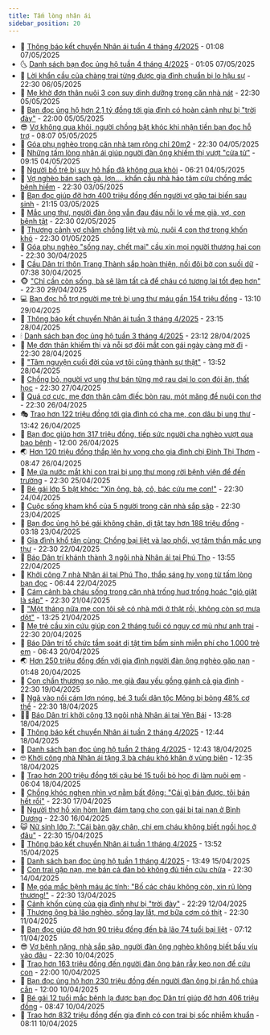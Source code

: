 ```yaml
---
title: Tấm lòng nhân ái
sidebar_position: 20
---
```


<!-- dantri-tam-long-nhan-ai:START -->
- 🌝 [Thông báo kết chuyển Nhân ái tuần 4 tháng 4/2025](https://dantri.com.vn/tam-long-nhan-ai/thong-bao-ket-chuyen-nhan-ai-tuan-4-thang-42025-20250507065904909.htm) - 01:08 07/05/2025
- 🌜 [Danh sách bạn đọc ủng hộ tuần 4 tháng 4/2025](https://dantri.com.vn/tam-long-nhan-ai/danh-sach-ban-doc-ung-ho-tuan-4-thang-42025-20250507065436263.htm) - 01:05 07/05/2025
- 👀 [Lời khẩn cầu của chàng trai từng được gia đình chuẩn bị lo hậu sự](https://dantri.com.vn/tam-long-nhan-ai/loi-khan-cau-cua-chang-trai-tung-duoc-gia-dinh-chuan-bi-lo-hau-su-20250504141013335.htm) - 22:30 06/05/2025
- 🚀 [Mẹ khờ đơn thân nuôi 3 con suy dinh dưỡng trong căn nhà nát](https://dantri.com.vn/tam-long-nhan-ai/me-kho-don-than-nuoi-3-con-suy-dinh-duong-trong-can-nha-nat-20250419164205778.htm) - 22:30 05/05/2025
- 🦅 [Bạn đọc ủng hộ hơn 2,1 tỷ đồng tới gia đình có hoàn cảnh như bị &quot;trời đày&quot;](https://dantri.com.vn/tam-long-nhan-ai/ban-doc-ung-ho-hon-21-ty-dong-toi-gia-dinh-co-hoan-canh-nhu-bi-troi-day-20250424202944568.htm) - 22:00 05/05/2025
- 😎 [Vợ không qua khỏi, người chồng bật khóc khi nhận tiền bạn đọc hỗ trợ](https://dantri.com.vn/tam-long-nhan-ai/vo-khong-qua-khoi-nguoi-chong-bat-khoc-khi-nhan-tien-ban-doc-ho-tro-20250505132342407.htm) - 08:07 05/05/2025
- 🎡 [Góa phụ nghèo trong căn nhà tạm rộng chỉ 20m2](https://dantri.com.vn/tam-long-nhan-ai/goa-phu-ngheo-trong-can-nha-tam-rong-chi-20m2-20250418101200819.htm) - 22:30 04/05/2025
- 🌮 [Những tấm lòng nhân ái giúp người đàn ông khiếm thị vượt &quot;cửa tử&quot;](https://dantri.com.vn/tam-long-nhan-ai/nhung-tam-long-nhan-ai-giup-nguoi-dan-ong-khiem-thi-vuot-cua-tu-20250504130422993.htm) - 09:15 04/05/2025
- 💼 [Người bố trẻ bị suy hô hấp đã không qua khỏi](https://dantri.com.vn/tam-long-nhan-ai/nguoi-bo-tre-bi-suy-ho-hap-da-khong-qua-khoi-20250504103223717.htm) - 06:21 04/05/2025
- 🎊 [Vợ nghèo bán sạch gà, lợn…, khẩn cầu nhà hảo tâm cứu chồng mắc bệnh hiểm](https://dantri.com.vn/tam-long-nhan-ai/vo-ngheo-ban-sach-ga-lon-khan-cau-nha-hao-tam-cuu-chong-mac-benh-hiem-20250429092520473.htm) - 22:30 03/05/2025
- 📝 [Bạn đọc giúp đỡ hơn 400 triệu đồng đến người vợ gặp tai biến sau sinh](https://dantri.com.vn/tam-long-nhan-ai/ban-doc-giup-do-hon-400-trieu-dong-den-nguoi-vo-gap-tai-bien-sau-sinh-20250503162212174.htm) - 21:15 03/05/2025
- 🤗 [Mắc ung thư, người đàn ông vẫn đau đáu nỗi lo về mẹ già, vợ, con bệnh tật](https://dantri.com.vn/tam-long-nhan-ai/mac-ung-thu-nguoi-dan-ong-van-dau-dau-noi-lo-ve-me-gia-vo-con-benh-tat-20250425182217783.htm) - 22:30 02/05/2025
- 🌈 [Thương cảnh vợ chăm chồng liệt và mù, nuôi 4 con thơ trong khốn khó](https://dantri.com.vn/tam-long-nhan-ai/thuong-canh-vo-cham-chong-liet-va-mu-nuoi-4-con-tho-trong-khon-kho-20250424003601042.htm) - 22:30 01/05/2025
- 🌝 [Góa phụ nghèo &quot;sống nay, chết mai&quot; cầu xin mọi người thương hai con](https://dantri.com.vn/tam-long-nhan-ai/goa-phu-ngheo-song-nay-chet-mai-cau-xin-moi-nguoi-thuong-hai-con-20250427165510264.htm) - 22:30 30/04/2025
- 🦒 [Cầu Dân trí thôn Trang Thành sắp hoàn thiện, nối đôi bờ con suối dữ](https://dantri.com.vn/tam-long-nhan-ai/cau-dan-tri-thon-trang-thanh-sap-hoan-thien-noi-doi-bo-con-suoi-du-20250430114008700.htm) - 07:38 30/04/2025
- 🐵 [&quot;Chỉ cần còn sống, bà sẽ làm tất cả để cháu có tương lai tốt đẹp hơn&quot;](https://dantri.com.vn/tam-long-nhan-ai/chi-can-con-song-ba-se-lam-tat-ca-de-chau-co-tuong-lai-tot-dep-hon-20250418154106330.htm) - 22:30 29/04/2025
- 💻 [Bạn đọc hỗ trợ người mẹ trẻ bị ung thư máu gần 154 triệu đồng](https://dantri.com.vn/tam-long-nhan-ai/ban-doc-ho-tro-nguoi-me-tre-bi-ung-thu-mau-gan-154-trieu-dong-20250429165216365.htm) - 13:10 29/04/2025
- 🦆 [Thông báo kết chuyển Nhân ái tuần 3 tháng 4/2025](https://dantri.com.vn/tam-long-nhan-ai/thong-bao-ket-chuyen-nhan-ai-tuan-3-thang-42025-20250429060732317.htm) - 23:15 28/04/2025
- 🕯 [Danh sách bạn đọc ủng hộ tuần 3 tháng 4/2025](https://dantri.com.vn/tam-long-nhan-ai/danh-sach-ban-doc-ung-ho-tuan-3-thang-42025-20250429060239210.htm) - 23:12 28/04/2025
- 🤩 [Mẹ đơn thân khiếm thị và nỗi sợ đôi mắt con gái ngày càng mờ đi](https://dantri.com.vn/tam-long-nhan-ai/me-don-than-khiem-thi-va-noi-so-doi-mat-con-gai-ngay-cang-mo-di-20250421112727968.htm) - 22:30 28/04/2025
- 🎡 [&quot;Tâm nguyện cuối đời của vợ tôi cũng thành sự thật&quot;](https://dantri.com.vn/tam-long-nhan-ai/tam-nguyen-cuoi-doi-cua-vo-toi-cung-thanh-su-that-20250428162007346.htm) - 13:52 28/04/2025
- 🤠 [Chồng bỏ, người vợ ung thư bán từng mớ rau dại lo con đói ăn, thất học](https://dantri.com.vn/tam-long-nhan-ai/chong-bo-nguoi-vo-ung-thu-ban-tung-mo-rau-dai-lo-con-doi-an-that-hoc-20250416140604501.htm) - 22:30 27/04/2025
- 🌋 [Quá cơ cực, mẹ đơn thân câm điếc bòn rau, mót măng để nuôi con thơ](https://dantri.com.vn/tam-long-nhan-ai/qua-co-cuc-me-don-than-cam-diec-bon-rau-mot-mang-de-nuoi-con-tho-20250418131116700.htm) - 22:30 26/04/2025
- 🎭 [Trao hơn 122 triệu đồng tới gia đình có cha mẹ, con dâu bị ung thư](https://dantri.com.vn/tam-long-nhan-ai/trao-hon-122-trieu-dong-toi-gia-dinh-co-cha-me-con-dau-bi-ung-thu-20250426094911744.htm) - 13:42 26/04/2025
- 🤠 [Bạn đọc giúp hơn 317 triệu đồng, tiếp sức người cha nghèo vượt qua bạo bệnh](https://dantri.com.vn/tam-long-nhan-ai/ban-doc-giup-hon-317-trieu-dong-tiep-suc-nguoi-cha-ngheo-vuot-qua-bao-benh-20250426135109586.htm) - 12:00 26/04/2025
- 🌏 [Hơn 120 triệu đồng thắp lên hy vọng cho gia đình chị Đinh Thị Thơm](https://dantri.com.vn/tam-long-nhan-ai/hon-120-trieu-dong-thap-len-hy-vong-cho-gia-dinh-chi-dinh-thi-thom-20250426132619512.htm) - 08:47 26/04/2025
- 🚀 [Mẹ ứa nước mắt khi con trai bị ung thư mong rời bệnh viện để đến trường](https://dantri.com.vn/tam-long-nhan-ai/me-ua-nuoc-mat-khi-con-trai-bi-ung-thu-mong-roi-benh-vien-de-den-truong-20250416153812406.htm) - 22:30 25/04/2025
- 🚀 [Bé gái lớp 5 bật khóc: &quot;Xin ông, bà, cô, bác cứu mẹ con!&quot;](https://dantri.com.vn/tam-long-nhan-ai/be-gai-lop-5-bat-khoc-xin-ong-ba-co-bac-cuu-me-con-20250419172844591.htm) - 22:30 24/04/2025
- 👹 [Cuộc sống kham khổ của 5 người trong căn nhà sắp sập](https://dantri.com.vn/tam-long-nhan-ai/cuoc-song-kham-kho-cua-5-nguoi-trong-can-nha-sap-sap-20250416091501921.htm) - 22:30 23/04/2025
- 🫶 [Bạn đọc ủng hộ bé gái không chân, dị tật tay hơn 188 triệu đồng](https://dantri.com.vn/tam-long-nhan-ai/ban-doc-ung-ho-be-gai-khong-chan-di-tat-tay-hon-188-trieu-dong-20250422164458526.htm) - 03:18 23/04/2025
- 🐻 [Gia đình khổ tận cùng: Chồng bại liệt và lao phổi, vợ tâm thần mắc ung thư](https://dantri.com.vn/tam-long-nhan-ai/gia-dinh-kho-tan-cung-chong-bai-liet-va-lao-phoi-vo-tam-than-mac-ung-thu-20250418145644474.htm) - 22:30 22/04/2025
- 🌋 [Báo Dân trí khánh thành 3 ngôi nhà Nhân ái tại Phú Thọ](https://dantri.com.vn/tam-long-nhan-ai/bao-dan-tri-khanh-thanh-3-ngoi-nha-nhan-ai-tai-phu-tho-20250422200102976.htm) - 13:55 22/04/2025
- 🧰 [Khởi công 7 nhà Nhân ái tại Phú Thọ, thắp sáng hy vọng từ tấm lòng bạn đọc](https://dantri.com.vn/tam-long-nhan-ai/khoi-cong-7-nha-nhan-ai-tai-phu-tho-thap-sang-hy-vong-tu-tam-long-ban-doc-20250422121035761.htm) - 06:44 22/04/2025
- 💄 [Cám cảnh bà cháu sống trong căn nhà trống huơ trống hoác &quot;gió giật là sập&quot;](https://dantri.com.vn/tam-long-nhan-ai/cam-canh-ba-chau-song-trong-can-nha-trong-huo-trong-hoac-gio-giat-la-sap-20250412095240851.htm) - 22:30 21/04/2025
- 🌝 [&quot;Một tháng nữa mẹ con tôi sẽ có nhà mới ở thật rồi, không còn sợ mưa dột&quot;](https://dantri.com.vn/tam-long-nhan-ai/mot-thang-nua-me-con-toi-se-co-nha-moi-o-that-roi-khong-con-so-mua-dot-20250421174216903.htm) - 13:25 21/04/2025
- 🔭 [Mẹ trẻ cầu xin cứu giúp con 2 tháng tuổi có nguy cơ mù như anh trai](https://dantri.com.vn/tam-long-nhan-ai/me-tre-cau-xin-cuu-giup-con-2-thang-tuoi-co-nguy-co-mu-nhu-anh-trai-20250415150216279.htm) - 22:30 20/04/2025
- 🦒 [Báo Dân trí tổ chức tầm soát dị tật tim bẩm sinh miễn phí cho 1.000 trẻ em](https://dantri.com.vn/tam-long-nhan-ai/bao-dan-tri-to-chuc-tam-soat-di-tat-tim-bam-sinh-mien-phi-cho-1000-tre-em-20250420102558118.htm) - 06:43 20/04/2025
- 🌏 [Hơn 250 triệu đồng đến với gia đình người đàn ông nghèo gặp nạn](https://dantri.com.vn/tam-long-nhan-ai/hon-250-trieu-dong-den-voi-gia-dinh-nguoi-dan-ong-ngheo-gap-nan-20250419190805385.htm) - 01:48 20/04/2025
- 🦣 [Con chấn thương sọ não, mẹ già đau yếu gồng gánh cả gia đình](https://dantri.com.vn/tam-long-nhan-ai/con-chan-thuong-so-nao-me-gia-dau-yeu-gong-ganh-ca-gia-dinh-20250401175142899.htm) - 22:30 19/04/2025
- 🤗 [Ngã vào nồi cám lợn nóng, bé 3 tuổi dân tộc Mông bị bỏng 48% cơ thể](https://dantri.com.vn/tam-long-nhan-ai/nga-vao-noi-cam-lon-nong-be-3-tuoi-dan-toc-mong-bi-bong-48-co-the-20250415140430816.htm) - 22:30 18/04/2025
- 🧑‍🏫 [Báo Dân trí khởi công 13 ngôi nhà Nhân ái tại Yên Bái](https://dantri.com.vn/tam-long-nhan-ai/bao-dan-tri-khoi-cong-13-ngoi-nha-nhan-ai-tai-yen-bai-20250418184038685.htm) - 13:28 18/04/2025
- 🤠 [Thông báo kết chuyển Nhân ái tuần 2 tháng 4/2025](https://dantri.com.vn/tam-long-nhan-ai/thong-bao-ket-chuyen-nhan-ai-tuan-2-thang-42025-20250418193509738.htm) - 12:44 18/04/2025
- 🦆 [Danh sách bạn đọc ủng hộ tuần 2 tháng 4/2025](https://dantri.com.vn/tam-long-nhan-ai/danh-sach-ban-doc-ung-ho-tuan-2-thang-42025-20250418193101850.htm) - 12:43 18/04/2025
- 🤓 [Khởi công nhà Nhân ái tặng 3 bà cháu khó khăn ở vùng biên](https://dantri.com.vn/tam-long-nhan-ai/khoi-cong-nha-nhan-ai-tang-3-ba-chau-kho-khan-o-vung-bien-20250418182057929.htm) - 12:35 18/04/2025
- 🫶 [Trao hơn 200 triệu đồng tới cậu bé 15 tuổi bỏ học đi làm nuôi em](https://dantri.com.vn/tam-long-nhan-ai/trao-hon-200-trieu-dong-toi-cau-be-15-tuoi-bo-hoc-di-lam-nuoi-em-20250418100630026.htm) - 06:04 18/04/2025
- 🎊 [Chồng khóc nghẹn nhìn vợ nằm bất động: &quot;Cái gì bán được, tôi bán hết rồi&quot;](https://dantri.com.vn/tam-long-nhan-ai/chong-khoc-nghen-nhin-vo-nam-bat-dong-cai-gi-ban-duoc-toi-ban-het-roi-20250416151639537.htm) - 22:30 17/04/2025
- 🦏 [Người thợ hồ xin hòm làm đám tang cho con gái bị tai nạn ở Bình Dương](https://dantri.com.vn/tam-long-nhan-ai/nguoi-tho-ho-xin-hom-lam-dam-tang-cho-con-gai-bi-tai-nan-o-binh-duong-20250416113115808.htm) - 22:30 16/04/2025
- 😺 [Nữ sinh lớp 7: &quot;Cái bàn gãy chân, chị em cháu không biết ngồi học ở đâu&quot;](https://dantri.com.vn/tam-long-nhan-ai/nu-sinh-lop-7-cai-ban-gay-chan-chi-em-chau-khong-biet-ngoi-hoc-o-dau-20250413165118082.htm) - 22:30 15/04/2025
- 🥰 [Thông báo kết chuyển Nhân ái tuần 1 tháng 4/2025](https://dantri.com.vn/tam-long-nhan-ai/thong-bao-ket-chuyen-nhan-ai-tuan-1-thang-42025-20250415102812695.htm) - 13:52 15/04/2025
- 🚀 [Danh sách bạn đọc ủng hộ tuần 1 tháng 4/2025](https://dantri.com.vn/tam-long-nhan-ai/danh-sach-ban-doc-ung-ho-tuan-1-thang-42025-20250415102400896.htm) - 13:49 15/04/2025
- 🌁 [Con trai gặp nạn, mẹ bán cả đàn bò không đủ tiền cứu chữa](https://dantri.com.vn/tam-long-nhan-ai/con-trai-gap-nan-me-ban-ca-dan-bo-khong-du-tien-cuu-chua-20250411164318842.htm) - 22:30 14/04/2025
- 🚀 [Mẹ góa mắc bệnh máu ác tính: &quot;Bố các cháu không còn, xin rủ lòng thương!&quot;](https://dantri.com.vn/tam-long-nhan-ai/me-goa-mac-benh-mau-ac-tinh-bo-cac-chau-khong-con-xin-ru-long-thuong-20250411031643950.htm) - 22:30 13/04/2025
- 🤗 [Cảnh khốn cùng của gia đình như bị &quot;trời đày&quot;](https://dantri.com.vn/tam-long-nhan-ai/canh-khon-cung-cua-gia-dinh-nhu-bi-troi-day-20250411124823221.htm) - 22:29 12/04/2025
- 💫 [Thương ông bà lão nghèo, sống lay lắt, mơ bữa cơm có thịt](https://dantri.com.vn/tam-long-nhan-ai/thuong-ong-ba-lao-ngheo-song-lay-lat-mo-bua-com-co-thit-20250328131900262.htm) - 22:30 11/04/2025
- 💼 [Bạn đọc giúp đỡ hơn 90 triệu đồng đến bà lão 74 tuổi bại liệt](https://dantri.com.vn/tam-long-nhan-ai/ban-doc-giup-do-hon-90-trieu-dong-den-ba-lao-74-tuoi-bai-liet-20250411075341104.htm) - 07:12 11/04/2025
- 😎 [Vợ bệnh nặng, nhà sắp sập, người đàn ông nghèo không biết bấu víu vào đâu](https://dantri.com.vn/tam-long-nhan-ai/vo-benh-nang-nha-sap-sap-nguoi-dan-ong-ngheo-khong-biet-bau-viu-vao-dau-20250405211202289.htm) - 22:30 10/04/2025
- 🥳 [Trao hơn 163 triệu đồng đến người đàn ông bán rẫy keo non để cứu con](https://dantri.com.vn/tam-long-nhan-ai/trao-hon-163-trieu-dong-den-nguoi-dan-ong-ban-ray-keo-non-de-cuu-con-20250410212156962.htm) - 22:00 10/04/2025
- 📝 [Bạn đọc ủng hộ hơn 230 triệu đồng đến người đàn ông bị rắn hổ chúa cắn](https://dantri.com.vn/tam-long-nhan-ai/ban-doc-ung-ho-hon-230-trieu-dong-den-nguoi-dan-ong-bi-ran-ho-chua-can-20250410120932336.htm) - 12:00 10/04/2025
- 🦄 [Bé gái 12 tuổi mắc bệnh lạ được bạn đọc Dân trí giúp đỡ hơn 406 triệu đồng](https://dantri.com.vn/tam-long-nhan-ai/be-gai-12-tuoi-mac-benh-la-duoc-ban-doc-dan-tri-giup-do-hon-406-trieu-dong-20250410141743409.htm) - 08:47 10/04/2025
- 💼 [Trao hơn 832 triệu đồng đến gia đình có con trai bị sốc nhiễm khuẩn](https://dantri.com.vn/tam-long-nhan-ai/trao-hon-832-trieu-dong-den-gia-dinh-co-con-trai-bi-soc-nhiem-khuan-20250410133356917.htm) - 08:11 10/04/2025<!-- dantri-tam-long-nhan-ai:END -->
